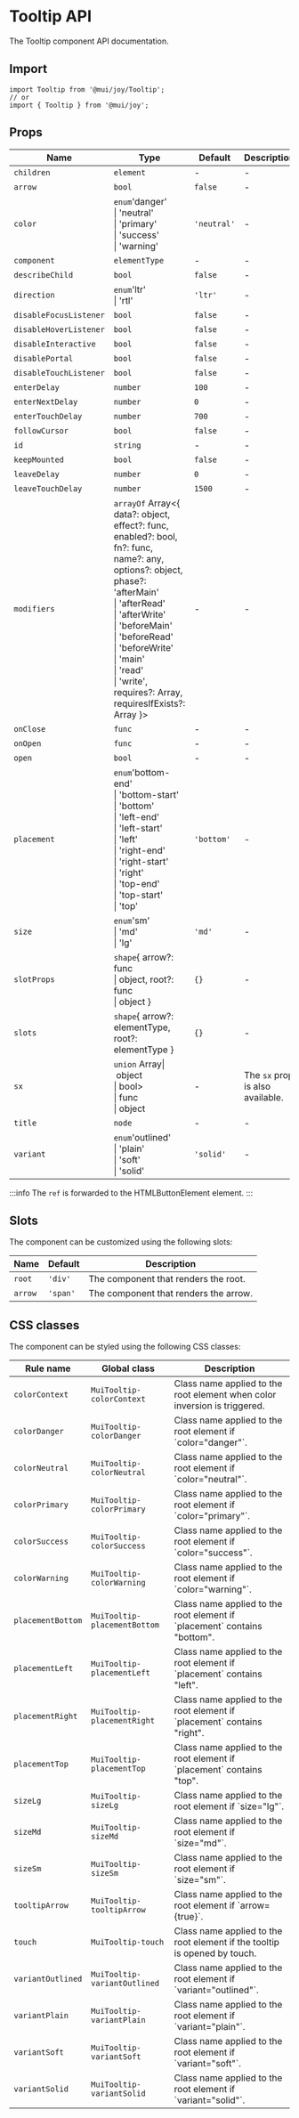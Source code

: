 # Tooltip API

The Tooltip component API documentation.

## Import

```
import Tooltip from '@mui/joy/Tooltip';
// or
import { Tooltip } from '@mui/joy';
```

## Props

| Name | Type | Default | Description |
| --- | --- | --- | --- |
| `children` | `element` | - | - |
| `arrow` | `bool` | `false` | - |
| `color` | `enum`'danger'<br>\| 'neutral'<br>\| 'primary'<br>\| 'success'<br>\| 'warning' | `'neutral'` | - |
| `component` | `elementType` | - | - |
| `describeChild` | `bool` | `false` | - |
| `direction` | `enum`'ltr'<br>\| 'rtl' | `'ltr'` | - |
| `disableFocusListener` | `bool` | `false` | - |
| `disableHoverListener` | `bool` | `false` | - |
| `disableInteractive` | `bool` | `false` | - |
| `disablePortal` | `bool` | `false` | - |
| `disableTouchListener` | `bool` | `false` | - |
| `enterDelay` | `number` | `100` | - |
| `enterNextDelay` | `number` | `0` | - |
| `enterTouchDelay` | `number` | `700` | - |
| `followCursor` | `bool` | `false` | - |
| `id` | `string` | - | - |
| `keepMounted` | `bool` | `false` | - |
| `leaveDelay` | `number` | `0` | - |
| `leaveTouchDelay` | `number` | `1500` | - |
| `modifiers` | `arrayOf` Array<{ data?: object, effect?: func, enabled?: bool, fn?: func, name?: any, options?: object, phase?: 'afterMain'<br>\| 'afterRead'<br>\| 'afterWrite'<br>\| 'beforeMain'<br>\| 'beforeRead'<br>\| 'beforeWrite'<br>\| 'main'<br>\| 'read'<br>\| 'write', requires?: Array, requiresIfExists?: Array }> | - | - |
| `onClose` | `func` | - | - |
| `onOpen` | `func` | - | - |
| `open` | `bool` | - | - |
| `placement` | `enum`'bottom-end'<br>\| 'bottom-start'<br>\| 'bottom'<br>\| 'left-end'<br>\| 'left-start'<br>\| 'left'<br>\| 'right-end'<br>\| 'right-start'<br>\| 'right'<br>\| 'top-end'<br>\| 'top-start'<br>\| 'top' | `'bottom'` | - |
| `size` | `enum`'sm'<br>\| 'md'<br>\| 'lg' | `'md'` | - |
| `slotProps` | `shape`{ arrow?: func<br>\| object, root?: func<br>\| object } | `{}` | - |
| `slots` | `shape`{ arrow?: elementType, root?: elementType } | `{}` | - |
| `sx` | `union` Array\| object<br>\| bool><br>\| func<br>\| object | - | The `sx` prop is also available. |
| `title` | `node` | - | - |
| `variant` | `enum`'outlined'<br>\| 'plain'<br>\| 'soft'<br>\| 'solid' | `'solid'` | - |

:::info
The `ref` is forwarded to the HTMLButtonElement element.
:::

## Slots

The component can be customized using the following slots:

| Name | Default | Description |
| --- | --- | --- |
| `root` | `'div'` | The component that renders the root. |
| `arrow` | `'span'` | The component that renders the arrow. |

## CSS classes

The component can be styled using the following CSS classes:

| Rule name | Global class | Description |
| --- | --- | --- |
| `colorContext` | `MuiTooltip-colorContext` | Class name applied to the root element when color inversion is triggered. |
| `colorDanger` | `MuiTooltip-colorDanger` | Class name applied to the root element if \`color="danger"\`. |
| `colorNeutral` | `MuiTooltip-colorNeutral` | Class name applied to the root element if \`color="neutral"\`. |
| `colorPrimary` | `MuiTooltip-colorPrimary` | Class name applied to the root element if \`color="primary"\`. |
| `colorSuccess` | `MuiTooltip-colorSuccess` | Class name applied to the root element if \`color="success"\`. |
| `colorWarning` | `MuiTooltip-colorWarning` | Class name applied to the root element if \`color="warning"\`. |
| `placementBottom` | `MuiTooltip-placementBottom` | Class name applied to the root element if \`placement\` contains "bottom". |
| `placementLeft` | `MuiTooltip-placementLeft` | Class name applied to the root element if \`placement\` contains "left". |
| `placementRight` | `MuiTooltip-placementRight` | Class name applied to the root element if \`placement\` contains "right". |
| `placementTop` | `MuiTooltip-placementTop` | Class name applied to the root element if \`placement\` contains "top". |
| `sizeLg` | `MuiTooltip-sizeLg` | Class name applied to the root element if \`size="lg"\`. |
| `sizeMd` | `MuiTooltip-sizeMd` | Class name applied to the root element if \`size="md"\`. |
| `sizeSm` | `MuiTooltip-sizeSm` | Class name applied to the root element if \`size="sm"\`. |
| `tooltipArrow` | `MuiTooltip-tooltipArrow` | Class name applied to the root element if \`arrow={true}\`. |
| `touch` | `MuiTooltip-touch` | Class name applied to the root element if the tooltip is opened by touch. |
| `variantOutlined` | `MuiTooltip-variantOutlined` | Class name applied to the root element if \`variant="outlined"\`. |
| `variantPlain` | `MuiTooltip-variantPlain` | Class name applied to the root element if \`variant="plain"\`. |
| `variantSoft` | `MuiTooltip-variantSoft` | Class name applied to the root element if \`variant="soft"\`. |
| `variantSolid` | `MuiTooltip-variantSolid` | Class name applied to the root element if \`variant="solid"\`. |